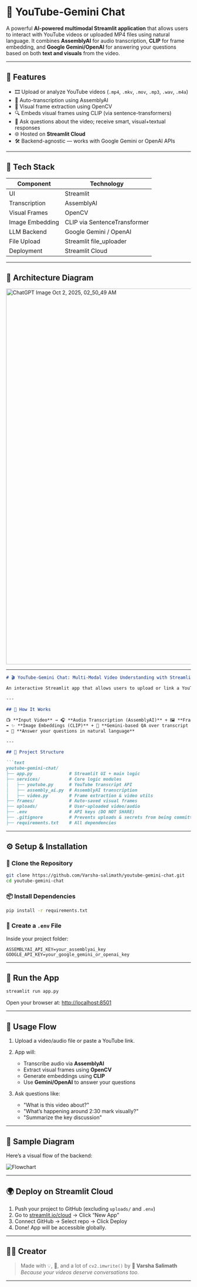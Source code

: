 # 🎥 YouTube-Gemini Chat

A powerful **AI-powered multimodal Streamlit application** that allows users to interact with YouTube videos or uploaded MP4 files using natural language. It combines **AssemblyAI** for audio transcription, **CLIP** for frame embedding, and **Google Gemini/OpenAI** for answering your questions based on both **text and visuals** from the video.

---

## 🚀 Features

- 🎞️ Upload or analyze YouTube videos (`.mp4`, `.mkv`, `.mov`, `.mp3`, `.wav`, `.m4a`)
- 🧠 Auto-transcription using AssemblyAI
- 📸 Visual frame extraction using OpenCV
- 🔍 Embeds visual frames using CLIP (via sentence-transformers)
- 💬 Ask questions about the video; receive smart, visual+textual responses
- 🌐 Hosted on **Streamlit Cloud**
- 🛠️ Backend-agnostic — works with Google Gemini or OpenAI APIs

---

## 🧩 Tech Stack

| Component      | Technology               |
|----------------|---------------------------|
| UI             | Streamlit                 |
| Transcription  | AssemblyAI                |
| Visual Frames  | OpenCV                    |
| Image Embedding| CLIP via SentenceTransformer |
| LLM Backend    | Google Gemini / OpenAI    |
| File Upload    | Streamlit file_uploader   |
| Deployment     | Streamlit Cloud           |

---

## 🧠 Architecture Diagram

<img width="1536" height="1024" alt="ChatGPT Image Oct 2, 2025, 02_50_49 AM" src="https://github.com/user-attachments/assets/2fe86d2c-bb95-4e71-ab77-088f258efae5" />

---
````markdown
# 🎬 YouTube-Gemini Chat: Multi-Modal Video Understanding with Streamlit

An interactive Streamlit app that allows users to upload or link a YouTube video, then ask questions about it using both audio and visual context. This app integrates transcription, frame extraction, image embeddings, and natural language understanding to enable conversational search over video content.

---

## 🧠 How It Works

📺 **Input Video** → 🎧 **Audio Transcription (AssemblyAI)** + 🖼️ **Frame Extraction (OpenCV)**  
➡️ ✨ **Image Embeddings (CLIP)** + 🧠 **Gemini-based QA over transcript & visuals**  
➡️ 💬 **Answer your questions in natural language**

---

## 📁 Project Structure

```text
youtube-gemini-chat/
├── app.py              # Streamlit UI + main logic
├── services/           # Core logic modules
│   ├── youtube.py      # YouTube transcript API
│   ├── assembly_ai.py  # AssemblyAI transcription
│   ├── video.py        # Frame extraction & video utils
├── frames/             # Auto-saved visual frames
├── uploads/            # User-uploaded video/audio
├── .env                # API keys (DO NOT SHARE)
├── .gitignore          # Prevents uploads & secrets from being committed
├── requirements.txt    # All dependencies
````

---

## ⚙️ Setup & Installation

### 🔁 Clone the Repository

```bash
git clone https://github.com/Varsha-salimath/youtube-gemini-chat.git
cd youtube-gemini-chat
```

### 📦 Install Dependencies

```bash
pip install -r requirements.txt
```

### 🔑 Create a `.env` File

Inside your project folder:

```env
ASSEMBLYAI_API_KEY=your_assemblyai_key
GOOGLE_API_KEY=your_google_gemini_or_openai_key
```

---

## 🚀 Run the App

```bash
streamlit run app.py
```

Open your browser at: [http://localhost:8501](http://localhost:8501)

---

## 🎥 Usage Flow

1. Upload a video/audio file or paste a YouTube link.
2. App will:

   * Transcribe audio via **AssemblyAI**
   * Extract visual frames using **OpenCV**
   * Generate embeddings using **CLIP**
   * Use **Gemini/OpenAI** to answer your questions
3. Ask questions like:

   * "What is this video about?"
   * "What’s happening around 2:30 mark visually?"
   * "Summarize the key discussion"

---

## 🧪 Sample Diagram

Here’s a visual flow of the backend:

![Flowchart](https://github.com/Varsha-salimath/youtube-gemini-chat/assets/your-diagram-path.png)

---

## 🌍 Deploy on Streamlit Cloud

1. Push your project to GitHub (excluding `uploads/` and `.env`)
2. Go to [streamlit.io/cloud](https://streamlit.io/cloud) → Click “New App”
3. Connect GitHub → Select repo → Click Deploy
4. Done! App will be accessible globally.

---

## 🧙‍♀️ Creator

> Made with 💡, 🍵, and a lot of `cv2.imwrite()` by
> **🚀 Varsha Salimath**
> *Because your videos deserve conversations too.*

---

